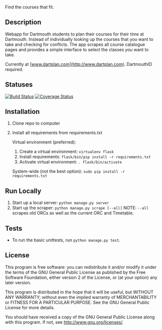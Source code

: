 Find the courses that fit.

## Description
Webapp for Dartmouth students to plan their courses for their time at Dartmouth. Instead of individually looking up the courses that you want to take and checking for conflicts. The app scrapes all course catalogue pages and provides a simple interface to select the classes _you_ want to take.

Currently at [www.dartplan.com](http://www.dartplan.com). DartmouthID required.

## Statuses
[![Build Status](https://travis-ci.org/alexgerstein/dartmouth-major-planner.svg?branch=master)](https://travis-ci.org/alexgerstein/dartmouth-major-planner)
[![Coverage Status](https://coveralls.io/repos/alexgerstein/dartmouth-major-planner/badge.svg?branch=master)](https://coveralls.io/r/alexgerstein/dartmouth-major-planner?branch=master)

## Installation
1. Clone repo to computer
2. Install all requirements from requirements.txt

	Virtual environment (preferred):
	1. Create a virtual environment: ```virtualenv flask```
	2. Install requirements: ```flask/bin/pip install -r requirements.txt```
	3. Activate virtual environment: ```. flask/bin/activate```

	System-wide (not the best option): ```sudo pip install -r requirements.txt```

## Run Locally
1. Start up a local server: ```python manage.py server```
2. Start up the scraper: ```python manage.py scrape [--all]``` NOTE: ```--all``` scrapes old ORCs as well as the current ORC and Timetable.

## Tests
* To run the basic unittests, run ```python manage.py test```.

## License
This program is free software: you can redistribute it and/or modify it under the terms of the GNU General Public License as published by the Free Software Foundation, either version 2 of the License, or (at your option) any later version.

This program is distributed in the hope that it will be useful, but WITHOUT ANY WARRANTY; without even the implied warranty of MERCHANTABILITY or FITNESS FOR A PARTICULAR PURPOSE. See the GNU General Public License for more details.

You should have received a copy of the GNU General Public License along with this program. If not, see http://www.gnu.org/licenses/.
